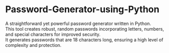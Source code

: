 # Password-Generator-using-Python
A straightforward yet powerful password generator written in Python.<br>
This tool creates robust, random passwords incorporating letters, numbers, and special characters for improved security.<br>
It generates passwords that are 18 characters long, ensuring a high level of complexity and protection.
